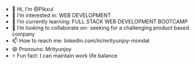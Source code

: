 - 👋 Hi, I’m @Pikxul
- 👀 I’m interested in: WEB DEVELOPMENT
- 🌱 I’m currently learning: FULL STACK WEB DEVELOPMENT BOOTCAMP
- 💞️ I’m looking to collaborate on- seeking for a challenging product based company 
- 📫 How to reach me: linkedin.com/in/mrityunjoy-mondal
- 😄 Pronouns: Mrityunjoy
- ⚡ Fun fact: I can maintain work life balance

<!---
Pikxul/Pikxul is a ✨ special ✨ repository because its `README.md` (this file) appears on your GitHub profile.
You can click the Preview link to take a look at your changes.
--->
